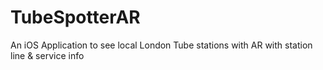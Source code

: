 # TubeSpotterAR
An iOS Application to see local London Tube stations with AR with station line &amp; service info
